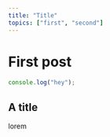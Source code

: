 ```yaml
---
title: "Title"
topics: ["first", "second"]
---
```


# First post

```javascript
console.log("hey");
```

## A title

lorem
